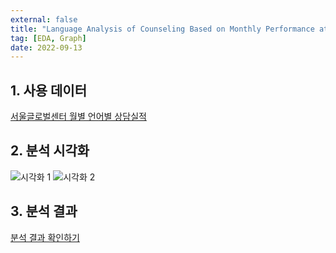 ```yaml
---
external: false
title: "Language Analysis of Counseling Based on Monthly Performance at Seoul Global Center"
tag: [EDA, Graph]
date: 2022-09-13
---
```


## 1. 사용 데이터

[서울글로벌센터 월별 언어별 상담실적](https://data.seoul.go.kr/dataList/OA-15738/S/1/datasetView.do)

## 2. 분석 시각화

![시각화 1](/images/consultation-language-distribution.png)
![시각화 2](/images/total_counseling_records_by_date.png)

## 3. 분석 결과

[분석 결과 확인하기](https://nbviewer.org/github/WoojinJeonkr/woojinBlog/blob/main/public/images/doc/seoulglobalcenter_language.pdf)
